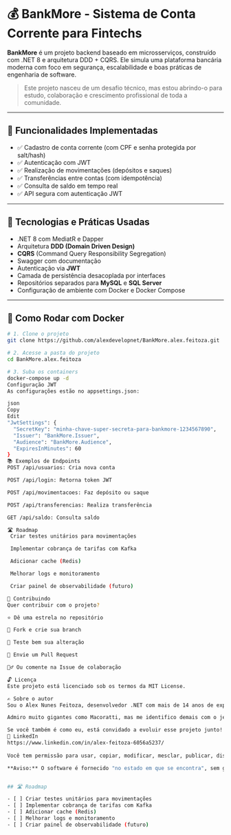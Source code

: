 # 💰 BankMore - Sistema de Conta Corrente para Fintechs

**BankMore** é um projeto backend baseado em microsserviços, construído com .NET 8 e arquitetura DDD + CQRS. Ele simula uma plataforma bancária moderna com foco em segurança, escalabilidade e boas práticas de engenharia de software.

> Este projeto nasceu de um desafio técnico, mas estou abrindo-o para estudo, colaboração e crescimento profissional de toda a comunidade.

---

## 🚀 Funcionalidades Implementadas

- ✅ Cadastro de conta corrente (com CPF e senha protegida por salt/hash)
- ✅ Autenticação com JWT
- ✅ Realização de movimentações (depósitos e saques)
- ✅ Transferências entre contas (com idempotência)
- ✅ Consulta de saldo em tempo real
- ✅ API segura com autenticação JWT

---

## 🧠 Tecnologias e Práticas Usadas

- .NET 8 com MediatR e Dapper
- Arquitetura **DDD (Domain Driven Design)**
- **CQRS** (Command Query Responsibility Segregation)
- Swagger com documentação
- Autenticação via **JWT**
- Camada de persistência desacoplada por interfaces
- Repositórios separados para **MySQL** e **SQL Server**
- Configuração de ambiente com Docker e Docker Compose

---

## 🐳 Como Rodar com Docker

```bash
# 1. Clone o projeto
git clone https://github.com/alexdevelopnet/BankMore.alex.feitoza.git

# 2. Acesse a pasta do projeto
cd BankMore.alex.feitoza

# 3. Suba os containers
docker-compose up -d
Configuração JWT
As configurações estão no appsettings.json:

json
Copy
Edit
"JwtSettings": {
  "SecretKey": "minha-chave-super-secreta-para-bankmore-1234567890",
  "Issuer": "BankMore.Issuer",
  "Audience": "BankMore.Audience",
  "ExpiresInMinutes": 60
}
📚 Exemplos de Endpoints
POST /api/usuarios: Cria nova conta

POST /api/login: Retorna token JWT

POST /api/movimentacoes: Faz depósito ou saque

POST /api/transferencias: Realiza transferência

GET /api/saldo: Consulta saldo

🛣️ Roadmap
 Criar testes unitários para movimentações

 Implementar cobrança de tarifas com Kafka

 Adicionar cache (Redis)

 Melhorar logs e monitoramento

 Criar painel de observabilidade (futuro)

🤝 Contribuindo
Quer contribuir com o projeto?

⭐ Dê uma estrela no repositório

🔄 Fork e crie sua branch

🧪 Teste bem sua alteração

📩 Envie um Pull Request

🙋‍♂️ Ou comente na Issue de colaboração

🔓 Licença
Este projeto está licenciado sob os termos da MIT License.

✍️ Sobre o autor
Sou o Alex Nunes Feitoza, desenvolvedor .NET com mais de 14 anos de experiência. Apesar de toda a bagagem, sou novo nesse universo de exposição e compartilhamento online.

Admiro muito gigantes como Macoratti, mas me identifico demais com o jeito humilde, divertido e verdadeiro da Fernanda Kipper — que me inspirou a dar esse primeiro passo.

Se você também é como eu, está convidado a evoluir esse projeto junto!
🔗 LinkedIn
https://www.linkedin.com/in/alex-feitoza-6056a5237/
 
Você tem permissão para usar, copiar, modificar, mesclar, publicar, distribuir, sublicenciar e/ou vender cópias deste software, desde que mantenha o aviso de copyright e a permissão incluídos no software.

**Aviso:** O software é fornecido "no estado em que se encontra", sem garantia de qualquer tipo, expressa ou implícita.


## 🛣️ Roadmap

- [ ] Criar testes unitários para movimentações
- [ ] Implementar cobrança de tarifas com Kafka
- [ ] Adicionar cache (Redis)
- [ ] Melhorar logs e monitoramento
- [ ] Criar painel de observabilidade (futuro)
